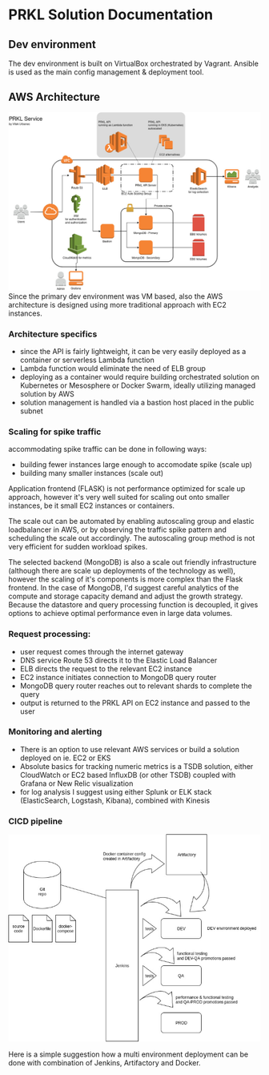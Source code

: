 # PRKL Solution Documentation

## Dev environment
The dev environment is built on VirtualBox orchestrated by Vagrant. Ansible is used as the main config management & deployment tool.

## AWS Architecture
![alt text](https://github.com/squeaky-godzilla/prkl/raw/master/docs/PRKL-Infra_AWS.jpg)
Since the primary dev environment was VM based, also the AWS architecture is designed using more traditional approach with EC2 instances.

### Architecture specifics
- since the API is fairly lightweight, it can be very easily deployed as a container or serverless Lambda function
- Lambda function would eliminate the need of ELB group
- deploying as a container would require building orchestrated solution on Kubernetes or Mesosphere or Docker Swarm, ideally utilizing managed solution by AWS
- solution management is handled via a bastion host placed in the public subnet

### Scaling for spike traffic
accommodating spike traffic can be done in following ways:

- building fewer instances large enough to accomodate spike (scale up)
- building many smaller instances (scale out)

Application frontend (FLASK) is not performance optimized for scale up approach,
however it's very well suited for scaling out onto smaller instances, be it small EC2 instances or containers.

The scale out can be automated by enabling autoscaling group and elastic loadbalancer in AWS, or by observing the traffic spike pattern and scheduling the scale out accordingly. The autoscaling group method is not very efficient for sudden workload spikes.

The selected backend (MongoDB) is also a scale out friendly infrastructure (although there are scale up deployments of the technology as well), however the scaling of it's components is more complex than the Flask frontend. In the case of MongoDB, I'd suggest careful analytics of the compute and storage capacity demand and adjust the growth strategy. Because the datastore and query processing function is decoupled, it gives options to achieve optimal performance even in large data volumes.

### Request processing:
- user request comes through the internet gateway
- DNS service Route 53 directs it to the Elastic Load Balancer
- ELB directs the request to the relevant EC2 instance
- EC2 instance initiates connection to MongoDB query router
- MongoDB query router reaches out to relevant shards to complete the query
- output is returned to the PRKL API on EC2 instance and passed to the user

### Monitoring and alerting
- There is an option to use relevant AWS services or build a solution deployed on ie. EC2 or EKS
- Absolute basics for tracking numeric metrics is a TSDB solution, either CloudWatch or EC2 based InfluxDB (or other TSDB) coupled with Grafana or New Relic visualization
- for log analysis I suggest using either Splunk or ELK stack (ElasticSearch, Logstash, Kibana), combined with Kinesis

### CICD pipeline
![alt text](https://github.com/squeaky-godzilla/prkl/raw/master/docs/PRKL_CICD.jpg)

Here is a simple suggestion how a multi environment deployment can be done with combination of Jenkins, Artifactory and Docker.
